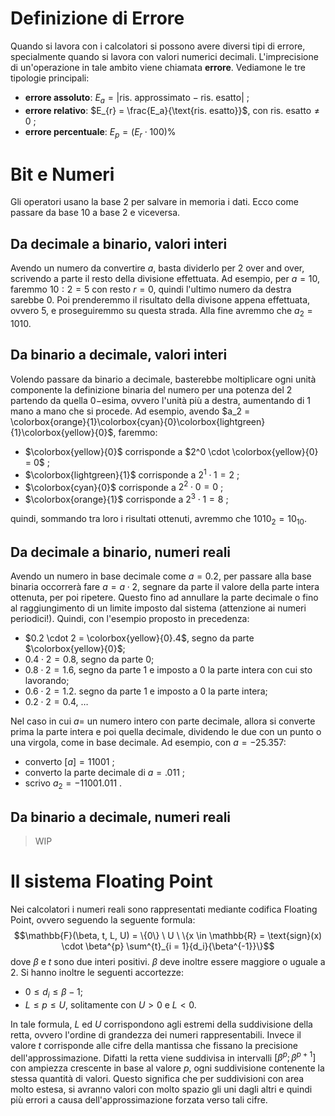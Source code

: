 # Definizione di Errore
Quando si lavora con i calcolatori si possono avere diversi tipi di errore, specialmente quando si lavora con valori numerici decimali. L'imprecisione di un'operazione in tale ambito viene chiamata **errore**. Vediamone le tre tipologie principali:
- **errore assoluto**: $E_{a} = | \text{ris. approssimato} - \text{ris. esatto}|$ ;
- **errore relativo**: $E_{r} = \frac{E_a}{\text{ris. esatto}}$, con $\text{ris. esatto} \not= 0$ ;
- **errore percentuale**: $E_{p} = \left(E_r \cdot 100\right) \%$  
# Bit e Numeri
Gli operatori usano la base $2$ per salvare in memoria i dati. Ecco come passare da base $10$ a base $2$ e viceversa.
## Da decimale a binario, valori interi
Avendo un numero da convertire $a$, basta dividerlo per $2$ over and over, scrivendo a parte il resto della divisione effettuata. Ad esempio, per $a = 10$, faremmo $10 : 2 = 5$ con resto $r = 0$, quindi l'ultimo numero da destra sarebbe $0$. Poi prenderemmo il risultato della divisone appena effettuata, ovvero $5$, e proseguiremmo su questa strada. Alla fine avremmo che $a_2 = 1010$.
## Da binario a decimale, valori interi
Volendo passare da binario a decimale, basterebbe moltiplicare ogni unità componente la definizione binaria del numero per una potenza del $2$ partendo da quella $0-$esima, ovvero l'unità più a destra, aumentando di $1$ mano a mano che si procede.
Ad esempio, avendo $a_2 = \colorbox{orange}{1}\colorbox{cyan}{0}\colorbox{lightgreen}{1}\colorbox{yellow}{0}$, faremmo:
- $\colorbox{yellow}{0}$ corrisponde a $2^0 \cdot \colorbox{yellow}{0} = 0$ ;
- $\colorbox{lightgreen}{1}$ corrisponde a $2^1 \cdot 1 = 2$ ;
- $\colorbox{cyan}{0}$ corrisponde a $2^2 \cdot 0 = 0$ ;
- $\colorbox{orange}{1}$ corrisponde a $2^3 \cdot 1 = 8$ ;

quindi, sommando tra loro i risultati ottenuti, avremmo che ${1010}_2 = 10_{10}$.
## Da decimale a binario, numeri reali
Avendo un numero in base decimale come $a = 0.2$, per passare alla base binaria occorrerà fare $a = a \cdot 2$, segnare da parte il valore della parte intera ottenuta, per poi ripetere. Questo fino ad annullare la parte decimale o fino al raggiungimento di un limite imposto dal sistema (attenzione ai numeri periodici!). Quindi, con l'esempio proposto in precedenza:
- $0.2 \cdot 2 = \colorbox{yellow}{0}.4$, segno da parte $\colorbox{yellow}{0}$;
- $0.4 \cdot 2 = 0.8$, segno da parte $0$;
- $0.8 \cdot 2 = 1.6$, segno da parte $1$ e imposto a $0$ la parte intera con cui sto lavorando;
- $0.6 \cdot 2 = 1.2$. segno da parte $1$ e imposto a $0$ la parte intera;
- $0.2 \cdot 2 = 0.4$, $\dots$ 

Nel caso in cui $a =$ un numero intero con parte decimale, allora si converte prima la parte intera e poi quella decimale, dividendo le due con un punto o una virgola, come in base decimale. Ad esempio, con $a = -25.357$:
- converto $[a] = 11001$ ;
- converto la parte decimale di $a = .011$ ;
- scrivo $a_2 = -11001.011$ .

## Da binario a decimale, numeri reali
> WIP

# Il sistema Floating Point
Nei calcolatori i numeri reali sono rappresentati mediante codifica Floating Point, ovvero seguendo la seguente formula:$$\mathbb{F}(\beta, t, L, U) = \{0\} \ U \ \{x \in \mathbb{R} = \text{sign}(x) \cdot \beta^{p} \sum^{t}_{i = 1}{d_i}{\beta^{-1}}\}$$dove $\beta$ e $t$ sono due interi positivi. $\beta$ deve inoltre essere maggiore o uguale a $2$. Si hanno inoltre le seguenti accortezze:
- $0 \leq d_i \leq \beta - 1$;
- $L \leq p \leq U$, solitamente con $U \gt 0$ e $L \lt 0$.

In tale formula, $L$ ed $U$ corrispondono agli estremi della suddivisione della retta, ovvero l'ordine di grandezza dei numeri rappresentabili.
Invece il valore $t$ corrisponde alle cifre della mantissa che fissano la precisione dell'approssimazione. Difatti la retta viene suddivisa in intervalli $[\beta^p; \beta^{p + 1}]$ con ampiezza crescente in base al valore $p$, ogni suddivisione contenente la stessa quantità di valori. Questo significa che per suddivisioni con area molto estesa, si avranno valori con molto spazio gli uni dagli altri e quindi più errori a causa dell'approssimazione forzata verso tali cifre.

